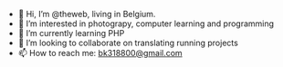 - 👋 Hi, I’m @theweb, living in Belgium.
- 👀 I’m interested in photograpy, computer learning and programming  
- 🌱 I’m currently learning PHP
- 💞️ I’m looking to collaborate on translating running projects
- 📫 How to reach me: bk318800@gmail.com

<!---
theweb/theweb is a ✨ special ✨ repository because its `README.md` (this file) appears on your GitHub profile.
You can click the Preview link to take a look at your changes.
--->
